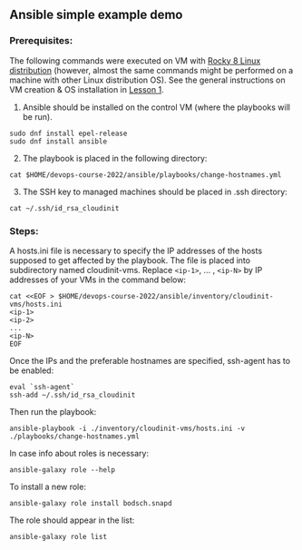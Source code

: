 ## Ansible simple example demo ## 

### Prerequisites: ###

The following commands were executed on VM with [Rocky 8 Linux distribution](https://download.rockylinux.org/pub/rocky/8/isos/x86_64/Rocky-8.7-x86_64-minimal.iso) (however, almost the same commands might be performed on a machine with other Linux distribution OS).
See the general instructions on VM creation & OS installation in [Lesson 1](../01_devops_introductory_virtualization_09-aug-2022/README.md).

1. Ansible should be installed on the control VM (where the playbooks will be run).

```
sudo dnf install epel-release
sudo dnf install ansible
```

2. The playbook is placed in the following directory:

```
cat $HOME/devops-course-2022/ansible/playbooks/change-hostnames.yml
```

3. The SSH key to managed machines should be placed in .ssh directory:

```
cat ~/.ssh/id_rsa_cloudinit
```

### Steps: ###

A hosts.ini file is necessary to specify the IP addresses of the hosts supposed to get affected by the playbook. 
The file is placed into subdirectory named cloudinit-vms. 
Replace `<ip-1>`, ... , `<ip-N>` by IP addresses of your VMs in the command below:
```
cat <<EOF > $HOME/devops-course-2022/ansible/inventory/cloudinit-vms/hosts.ini
<ip-1>
<ip-2>
...
<ip-N>
EOF
```

Once the IPs and the preferable hostnames are specified, ssh-agent has to be enabled:
```
eval `ssh-agent`
ssh-add ~/.ssh/id_rsa_cloudinit
```

Then run the playbook:
```
ansible-playbook -i ./inventory/cloudinit-vms/hosts.ini -v ./playbooks/change-hostnames.yml
```

In case info about roles is necessary:
```
ansible-galaxy role --help
```

To install a new role:
```
ansible-galaxy role install bodsch.snapd
```
The role should appear in the list:
```
ansible-galaxy role list
```

